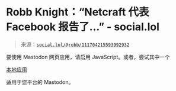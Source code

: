 <!--yml

类别：未分类

日期：2024-05-27 14:31:32

-->

# Robb Knight：“Netcraft 代表 Facebook 报告了…” - social.lol

> 来源：[`social.lol/@robb/111704215593992932`](https://social.lol/@robb/111704215593992932)

要使用 Mastodon 网页应用，请启用 JavaScript。或者，尝试其中一个

[本地应用](https://joinmastodon.org/apps)

适用于您平台的 Mastodon。
